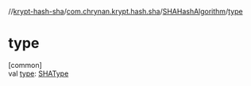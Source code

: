 //[krypt-hash-sha](../../../index.md)/[com.chrynan.krypt.hash.sha](../index.md)/[SHAHashAlgorithm](index.md)/[type](type.md)

# type

[common]\
val [type](type.md): [SHAType](../-s-h-a-type/index.md)
